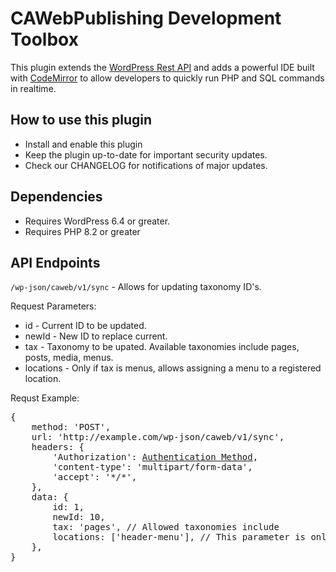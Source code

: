 # CAWebPublishing Development Toolbox
This plugin extends the [WordPress Rest API](https://developer.wordpress.org/rest-api/) and adds a powerful IDE built with [CodeMirror](https://codemirror.net/) to allow developers to quickly run PHP and SQL commands in realtime. 

## How to use this plugin
- Install and enable this plugin
- Keep the plugin up-to-date for important security updates.
- Check our CHANGELOG for notifications of major updates.

## Dependencies
- Requires WordPress 6.4 or greater.
- Requires PHP 8.2 or greater

## API Endpoints

`/wp-json/caweb/v1/sync` - Allows for updating taxonomy ID's.
  
Request Parameters:  
- id - Current ID to be updated.
- newId - New ID to replace current.
- tax - Taxonomy to be upated. Available taxonomies include pages, posts, media, menus.
- locations - Only if tax is menus, allows assigning a menu to a registered location.  

Requst Example:  
<pre>
{  
    method: 'POST',  
    url: 'http://example.com/wp-json/caweb/v1/sync',  
    headers: {  
        'Authorization': <a href="https://developer.wordpress.org/rest-api/using-the-rest-api/authentication/">Authentication Method</a>,  
        'content-type': 'multipart/form-data',  
        'accept': '*/*',  
    },  
    data: {  
        id: 1,    
        newId: 10,    
        tax: 'pages', // Allowed taxonomies include 
        locations: ['header-menu'], // This parameter is only used for menus and     
    },  
}
</pre>                